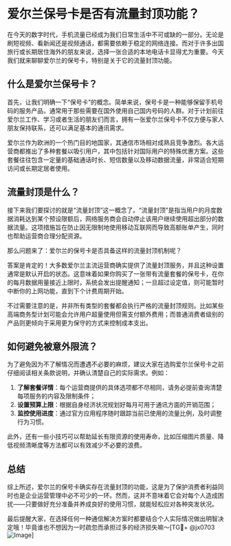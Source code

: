 # 爱尔兰保号卡是否有流量封顶功能？

在今天的数字时代，手机流量已经成为我们日常生活中不可或缺的一部分。无论是刷短视频、看新闻还是视频通话，都需要依赖于稳定的网络连接。而对于许多出国旅行或长期居住海外的朋友来说，选择一张合适的本地电话卡显得尤为重要。今天我们就来聊聊爱尔兰的保号卡，特别是关于它的流量封顶功能。

## 什么是爱尔兰保号卡？

首先，让我们明确一下“保号卡”的概念。简单来说，保号卡是一种能够保留手机号码的服务产品，通常用于那些需要在国外使用自己国内号码的人群。对于计划前往爱尔兰工作、学习或者生活的朋友们而言，拥有一张爱尔兰保号卡不仅方便与家人朋友保持联系，还可以满足基本的通讯需求。

爱尔兰作为欧洲的一个热门目的地国家，其通信市场相对成熟且竞争激烈。各大运营商都推出了多种套餐以吸引用户，其中包括针对国际用户的特殊优惠方案。这些套餐往往包含一定量的基础通话时长、短信数量以及移动数据流量，非常适合短期访问或长期定居者使用。

## 流量封顶是什么？

接下来我们要探讨的就是“流量封顶”这一概念了。“流量封顶”是指当用户的月度数据消耗达到某个预设限额后，网络服务商会自动停止该用户继续使用超出部分的数据流量。这项措施旨在防止因无限制地使用移动互联网而导致高额账单产生，同时也帮助运营商合理分配资源。

那么问题来了：爱尔兰的保号卡是否具备这样的流量封顶机制呢？

答案是肯定的！大多数爱尔兰主流运营商确实提供了流量封顶服务，并且这种设置通常是默认开启的状态。这意味着如果你购买了一张带有流量套餐的保号卡，在你的每月数据用量接近上限时，系统会发出提醒通知；一旦超过设定值，则可能暂时中断你的上网功能，直到下个计费周期开始。

不过需要注意的是，并非所有类型的套餐都会执行严格的流量封顶规则。比如某些高端商务型计划可能会允许用户超量使用但需支付额外费用；而普通消费者级别的产品则更倾向于采用更为保守的方式来控制成本支出。

## 如何避免被意外限流？

为了避免因为不了解情况而遭遇不必要的麻烦，建议大家在选购爱尔兰保号卡之前仔细阅读相关条款说明，并确认清楚自己的实际需求。例如：

1. **了解套餐详情**：每个运营商提供的具体选项都不尽相同，请务必提前查询清楚每项服务的内容及限制条件；
2. **设置预算上限**：根据自身经济状况规划好每月可用于通讯方面的开销范围；
3. **监控使用进度**：通过官方应用程序随时跟踪当前已使用的流量比例，及时调整行为习惯。

此外，还有一些小技巧可以帮助延长有限资源的使用寿命，比如压缩图片质量、降低视频清晰度等方法都可以有效减少不必要的浪费。

## 总结

综上所述，爱尔兰的保号卡确实存在流量封顶的功能，这是为了保护消费者利益同时也是企业运营管理中必不可少的一环。然而，这并不意味着它会对每个人造成困扰——只要做好充分准备并养成良好的使用习惯，就能轻松应对各种突发状况。

最后提醒大家，在选择任何一种通信解决方案时都要结合个人实际情况做出明智决定哦！毕竟谁也不想因为一时疏忽而承担过多的经济损失嘛～[TG💪+ @jx0703 ![Image](https://github.com/user-attachments/assets/dbca1d08-cadb-493c-b0ec-ad6f7a83f270)]